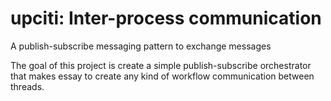 # upciti: Inter-process communication

A publish-subscribe messaging pattern to exchange messages

The goal of this project is create a simple publish-subscribe 
orchestrator that makes essay to create any kind of workflow 
communication between threads.